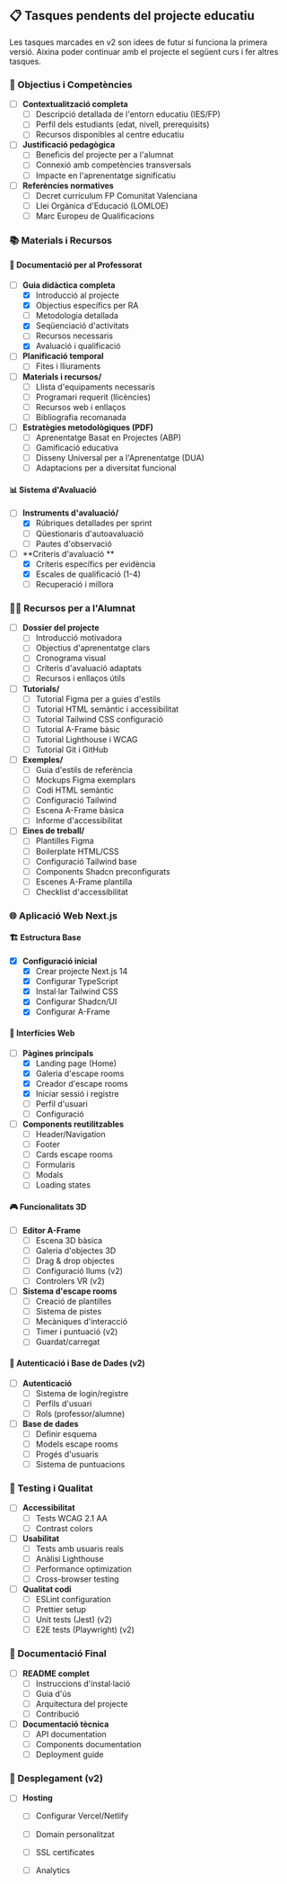 ## 📋 Tasques pendents del projecte educatiu

Les tasques marcades en v2 son idees de futur si funciona la primera versió. Aixina poder continuar amb el projecte el següent curs i fer altres tasques.

### 🎯 Objectius i Competències
- [ ] **Contextualització completa**
  - [ ] Descripció detallada de l'entorn educatiu (IES/FP)
  - [ ] Perfil dels estudiants (edat, nivell, prerequisits)
  - [ ] Recursos disponibles al centre educatiu
  
- [ ] **Justificació pedagògica**
  - [ ] Beneficis del projecte per a l'alumnat
  - [ ] Connexió amb competències transversals
  - [ ] Impacte en l'aprenentatge significatiu

- [ ] **Referències normatives**
  - [ ] Decret currículum FP Comunitat Valenciana
  - [ ] Llei Orgànica d'Educació (LOMLOE)
  - [ ] Marc Europeu de Qualificacions

### 📚 Materials i Recursos

#### 📝 Documentació per al Professorat
- [ ] **Guia didàctica completa**
  - [x] Introducció al projecte
  - [x] Objectius específics per RA
  - [ ] Metodologia detallada
  - [x] Seqüenciació d'activitats
  - [ ] Recursos necessaris
  - [x] Avaluació i qualificació

- [ ] **Planificació temporal**
  - [ ] Fites i lliuraments

- [ ] **Materials i recursos/**
  - [ ] Llista d'equipaments necessaris
  - [ ] Programari requerit (llicències)
  - [ ] Recursos web i enllaços
  - [ ] Bibliografia recomanada

- [ ] **Estratègies metodològiques (PDF)**
  - [ ] Aprenentatge Basat en Projectes (ABP)
  - [ ] Gamificació educativa
  - [ ] Disseny Universal per a l'Aprenentatge (DUA)
  - [ ] Adaptacions per a diversitat funcional

#### 📊 Sistema d'Avaluació
- [ ] **Instruments d'avaluació/**
  - [x] Rúbriques detallades per sprint
  - [ ] Qüestionaris d'autoavaluació
  - [ ] Pautes d'observació

- [ ] **Criteris d'avaluació **
  - [x] Criteris específics per evidència
  - [x] Escales de qualificació (1-4)
  - [ ] Recuperació i millora

### 👨‍🎓 Recursos per a l'Alumnat

- [ ] **Dossier del projecte**
  - [ ] Introducció motivadora
  - [ ] Objectius d'aprenentatge clars
  - [ ] Cronograma visual
  - [ ] Criteris d'avaluació adaptats
  - [ ] Recursos i enllaços útils

- [ ] **Tutorials/**
  - [ ] Tutorial Figma per a guies d'estils
  - [ ] Tutorial HTML semàntic i accessibilitat
  - [ ] Tutorial Tailwind CSS configuració
  - [ ] Tutorial A-Frame bàsic
  - [ ] Tutorial Lighthouse i WCAG
  - [ ] Tutorial Git i GitHub

- [ ] **Exemples/**
  - [ ] Guia d'estils de referència
  - [ ] Mockups Figma exemplars
  - [ ] Codi HTML semàntic
  - [ ] Configuració Tailwind
  - [ ] Escena A-Frame bàsica
  - [ ] Informe d'accessibilitat

- [ ] **Eines de treball/**
  - [ ] Plantilles Figma
  - [ ] Boilerplate HTML/CSS
  - [ ] Configuració Tailwind base
  - [ ] Components Shadcn preconfigurats
  - [ ] Escenes A-Frame plantilla
  - [ ] Checklist d'accessibilitat

### 🌐 Aplicació Web Next.js

#### 🏗️ Estructura Base
- [x] **Configuració inicial**
  - [x] Crear projecte Next.js 14
  - [x] Configurar TypeScript
  - [x] Instal·lar Tailwind CSS
  - [x] Configurar Shadcn/UI
  - [x] Configurar A-Frame

#### 📱 Interfícies Web
- [ ] **Pàgines principals**
  - [x] Landing page (Home)
  - [x] Galeria d'escape rooms
  - [x] Creador d'escape rooms
  - [x] Iniciar sessió i registre
  - [ ] Perfil d'usuari
  - [ ] Configuració

- [ ] **Components reutilitzables**
  - [ ] Header/Navigation
  - [ ] Footer
  - [ ] Cards escape rooms
  - [ ] Formularis
  - [ ] Modals
  - [ ] Loading states

#### 🎮 Funcionalitats 3D
- [ ] **Editor A-Frame**
  - [ ] Escena 3D bàsica
  - [ ] Galeria d'objectes 3D
  - [ ] Drag & drop objectes
  - [ ] Configuració llums (v2)
  - [ ] Controlers VR (v2)

- [ ] **Sistema d'escape rooms**
  - [ ] Creació de plantilles
  - [ ] Sistema de pistes
  - [ ] Mecàniques d'interacció
  - [ ] Timer i puntuació (v2)
  - [ ] Guardat/carregat

#### 🔐 Autenticació i Base de Dades (v2)
- [ ] **Autenticació**
  - [ ] Sistema de login/registre
  - [ ] Perfils d'usuari
  - [ ] Rols (professor/alumne)

- [ ] **Base de dades**
  - [ ] Definir esquema
  - [ ] Models escape rooms
  - [ ] Progés d'usuaris
  - [ ] Sistema de puntuacions

### 🧪 Testing i Qualitat

- [ ] **Accessibilitat**
  - [ ] Tests WCAG 2.1 AA
  - [ ] Contrast colors

- [ ] **Usabilitat**
  - [ ] Tests amb usuaris reals
  - [ ] Anàlisi Lighthouse
  - [ ] Performance optimization
  - [ ] Cross-browser testing

- [ ] **Qualitat codi**
  - [ ] ESLint configuration
  - [ ] Prettier setup
  - [ ] Unit tests (Jest) (v2)
  - [ ] E2E tests (Playwright) (v2)

### 📖 Documentació Final

- [ ] **README complet**
  - [ ] Instruccions d'instal·lació
  - [ ] Guia d'ús
  - [ ] Arquitectura del projecte
  - [ ] Contribució

- [ ] **Documentació tècnica**
  - [ ] API documentation
  - [ ] Components documentation
  - [ ] Deployment guide

### 🚀 Desplegament (v2)

- [ ] **Hosting**
  - [ ] Configurar Vercel/Netlify
  - [ ] Domain personalitzat
  - [ ] SSL certificates
  - [ ] Analytics

